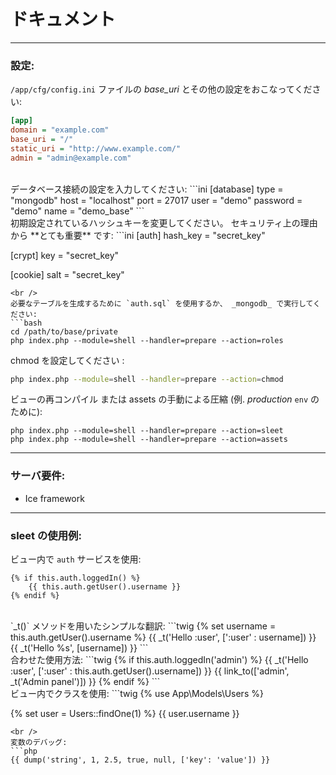 # ドキュメント
***

### 設定:
`/app/cfg/config.ini` ファイルの *base_uri* とその他の設定をおこなってください:
```ini
[app]
domain = "example.com"
base_uri = "/"
static_uri = "http://www.example.com/"
admin = "admin@example.com"
```
<br />
データベース接続の設定を入力してください:
```ini
[database]
type     = "mongodb"
host     = "localhost"
port     = 27017
user     = "demo"
password = "demo"
name     = "demo_base"
```
<br />
初期設定されているハッシュキーを変更してください。 セキュリティ上の理由から **とても重要** です:
```ini
[auth]
hash_key = "secret_key"

[crypt]
key = "secret_key"

[cookie]
salt = "secret_key"
```
<br />
必要なテーブルを生成するために `auth.sql` を使用するか、 _mongodb_ で実行してください:
```bash
cd /path/to/base/private
php index.php --module=shell --handler=prepare --action=roles
```

chmod を設定してください :
```bash
php index.php --module=shell --handler=prepare --action=chmod
```

ビューの再コンパイル または assets の手動による圧縮 (例. _production_ `env` のために):
```
php index.php --module=shell --handler=prepare --action=sleet
php index.php --module=shell --handler=prepare --action=assets
```
***

### サーバ要件:
* Ice framework

***
### sleet の使用例:
ビュー内で `auth` サービスを使用:
```twig
{% if this.auth.loggedIn() %}
    {{ this.auth.getUser().username }}
{% endif %}
```
<br />
`_t()` メソッドを用いたシンプルな翻訳:
```twig
{% set username = this.auth.getUser().username %}
{{ _t('Hello :user', [':user' : username]) }}
{{ _t('Hello %s', [username]) }}
```
<br />
合わせた使用方法:
```twig
{% if this.auth.loggedIn('admin') %}
    {{ _t('Hello :user', [':user' : this.auth.getUser().username]) }}
    {{ link_to(['admin', _t('Admin panel')]) }}
{% endif %}
```
<br />
ビュー内でクラスを使用:
```twig
{% use App\Models\Users %}

{% set user = Users::findOne(1) %}
{{ user.username }}
```
<br />
変数のデバッグ:
```php
{{ dump('string', 1, 2.5, true, null, ['key': 'value']) }}
```